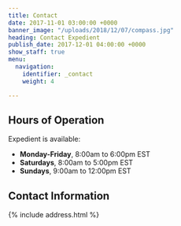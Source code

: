 ```yaml
---
title: Contact
date: 2017-11-01 03:00:00 +0000
banner_image: "/uploads/2018/12/07/compass.jpg"
heading: Contact Expedient
publish_date: 2017-12-01 04:00:00 +0000
show_staff: true
menu:
  navigation:
    identifier: _contact
    weight: 4

---
```

## Hours of Operation

Expedient is available:

* **Monday-Friday**, 8:00am to 6:00pm EST
* **Saturdays**, 8:00am to 5:00pm EST
* **Sundays**, 9:00am to 12:00pm EST

## Contact Information

{% include address.html %}